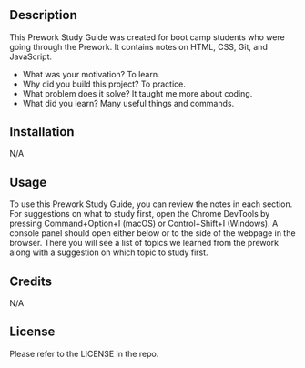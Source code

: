 # <Prework Study Guide Webpage>

## Description

This Prework Study Guide was created for boot camp students who were going through the Prework. It contains notes on HTML, CSS, Git, and JavaScript.

- What was your motivation? To learn.
- Why did you build this project? To practice.
- What problem does it solve? It taught me more about coding.
- What did you learn? Many useful things and commands.


## Installation

N/A

## Usage

To use this Prework Study Guide, you can review the notes in each section. For suggestions on what to study first, open the Chrome DevTools by pressing Command+Option+I (macOS) or Control+Shift+I (Windows). A console panel should open either below or to the side of the webpage in the browser. There you will see a list of topics we learned from the prework along with a suggestion on which topic to study first.


## Credits

N/A

## License

Please refer to the LICENSE in the repo.
